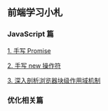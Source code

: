 ## 前端学习小札

### JavaScript 篇

[1. 手写 Promise](https://github.com/kabulore/daydayup/tree/master/src/javascript/1.%E6%89%8B%E5%86%99Promise)

[2. 手写 new 操作符](https://github.com/kabulore/daydayup/tree/master/src/javascript/2.%E6%89%8B%E5%86%99new%E6%93%8D%E4%BD%9C%E7%AC%A6)

[3. 深入剖析浏览器块级作用域机制](https://github.com/kabulore/daydayup/tree/master/src/javascript/3.%E6%B7%B1%E5%85%A5%E5%89%96%E6%9E%90%E6%B5%8F%E8%A7%88%E5%99%A8%E5%9D%97%E7%BA%A7%E4%BD%9C%E7%94%A8%E5%9F%9F%E6%9C%BA%E5%88%B6)

### 优化相关篇